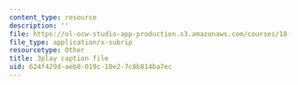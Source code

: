 ```yaml
---
content_type: resource
description: ''
file: https://ol-ocw-studio-app-production.s3.amazonaws.com/courses/18-650-statistics-for-applications-fall-2016/624f429daeb8019c10e27c8b814ba7ec_rLlZpnT02ZU.srt
file_type: application/x-subrip
resourcetype: Other
title: 3play caption file
uid: 624f429d-aeb8-019c-10e2-7c8b814ba7ec
---
```

